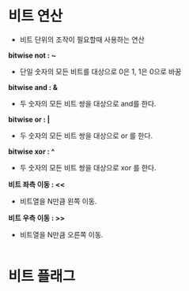 # 비트 연산
- 비트 단위의 조작이 필요할때 사용하는 연산  

**bitwise not : ~**
- 단일 숫자의 모든 비트를 대상으로 0은 1, 1은 0으로 바꿈  

**bitwise and : &**
- 두 숫자의 모든 비트 쌍을 대상으로 and를 한다.  

**bitwise or : |**
- 두 숫자의 모든 비트 쌍을 대상으로 or 를 한다.  

**bitwise xor : ^**
- 두 숫자의 모든 비트 쌍을 대상으로 xor 를 한다.  

**비트 좌측 이동 : <<**
- 비트열을 N만큼 왼쪽 이동.  

**비트 우측 이동 : >>**
- 비트열을 N만큼 오른쪽 이동.  


```C++

```

# 비트 플래그
